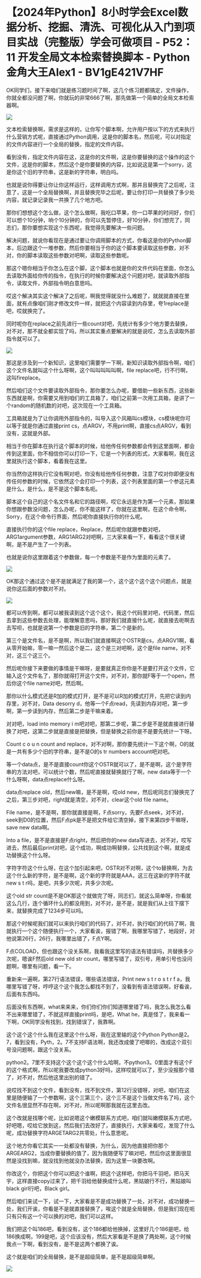 # 【2024年Python】8小时学会Excel数据分析、挖掘、清洗、可视化从入门到项目实战（完整版）学会可做项目 - P52：11 开发全局文本检索替换脚本 - Python金角大王Alex1 - BV1gE421V7HF

OK同学们，接下来咱们就是练习题时间了啊，这几个练习题都搞定，文件操作，你就全都没问题了啊，你就玩的非常666了啊，那先做第一个简单的全局文本检索器啊。



![](img/5ea7e8eeff58afa1fcdf3ccef5688cc6_1.png)

文本检索替换啊，需求是这样的，让你写个脚本啊，允许用户按以下的方式来执行什么营销方式呢，直接通过Python调用，这是你的脚本名，然后呢，可以对指定的文件内容进行一个全局的替换，指定的文件内容。

看到没有，指定文件内容在这，这是你的文件啊，这是你要替换的这个操作的这个文件，这是你的脚本，然后这个是你要替换的内容，比如说这是第一个sorry，这是你这个旧的字符串，这是新的字符串，明白吗。

也就是说你得要让你让你这样运行，这样调用方式啊，那并且替换完了之后呢，注意了，这是一个全局替换啊，并且替换完毕之后呢，要让你打印一共替换了多少处内容，就记录记录我一共换了几个地方吧。

那你们想想这个怎么做，这个怎么做啊，我吃口苹果，你一口苹果的时间好，你们可以想个10分钟，响个10分钟的，你可以先暂停住，好10分钟，你们想完了，同志们，那你要想实现这个东西呢，我觉得先要解决一些问题。

解决问题，就说你看现在是通过要让你调用脚本的方式，你看这是你的Python脚本，后边跟这个一堆参数，然后你要相当于你的这个脚本要读取这些参数，对不对，你的脚本读取这些参数对吧啊，读取这些参数呢。

那这个嗯你相当于你怎么在这个脚，这个脚本也就是你的文件代码在里面，你怎么去读取外面给你传的指令，在执行的时候你要解决这个问题对吧，就读取外部指令，读取文件，外部指令明白意思吗。

哎这个解决其实这个解决了之后呢，啊我觉得就没什么难题了，就就就直接在里面，就有点像咱们刚才修改文件一样，就把这个内容读到内存里，夸1replace是吧，哎就换完了。

同时呢你在replace之前先进行一些count对吧，先统计有多少个地方要去替换，对不对，那不就全都实现了吗，所以其实重点要解决的就是说哎，怎么去读取外部指令就可以了。



![](img/5ea7e8eeff58afa1fcdf3ccef5688cc6_3.png)

那这是涉及到一个新知识，这里咱们需要学一下啊，新知识读取外部指令啊，咱们这个文件名就叫这个什么呀啊，这个叫叫叫叫叫啊，file replace吧，行不行啊，这叫fireplace。

然后咱们这个文件要读取外部指令，那你要怎么办呢，要借助一些新东西，这些新东西就是啊，你需要又用到咱们的工具箱了，咱们之前第一次用工具箱，是讲了一个random的随机数的对吧，这次现在一个工具箱。

工具箱就是为了让你调用外部指令的，叫导入这个风箱叫cs模块，cs模块呢你可以等于就是你通过直接print cs，点ARGV，不用print啊，直接cs点ARGV，看到没有，这就是外部。

相当于你在脚本在执行这个脚本的时候，给他传任何参数都会传到这里面啊，都会传到这里面，你不相信你可以打印一下，它是一个列表的形式，大家看啊，我在这里就执行这个脚本，看着我在这里。

你当然你这样执行它没有啊对吧，你没有给他传任何参数，注意了哎对你即便没有传任何参数的时候，它依然这个会打印一个列表，这个列表里面的第一个参这元素是什么，是什么，是不是这个脚本名呃。

脚本这个自己的这个名文件名和它的路径啊，哎它永远是作为第一个元素，那如果你想跟参数没问题，怎么办呢，你不能这样了，你就在这里啊，在这个命令啊，Sorry，在这个命令行界面，然后呢你直接执行你的什么呢。

直接执行你的这个file replace，Replace，然后呢你就跟参数对吧，ARG1argument参数，ARG1ARG2对吧啊，三大家来看一下，看看这个很关键啊，是不是产生了一个列表。

也就是说你这里跟着这个参数做，每一个参数是不是作为里面的元素了。

![](img/5ea7e8eeff58afa1fcdf3ccef5688cc6_5.png)

OK那这个通过这个是不是就满足了我的第一个，这个这个这个这个问题点，就是说你这后面的参数对不对。

![](img/5ea7e8eeff58afa1fcdf3ccef5688cc6_7.png)

都可以传到啊，都可以被我读到这个这个这个，我这个代码里对吧，代码里，然后去拿到这些参数去处理，能理解意思吗，那好我们就直接什么呢，就直接去呃啊去去写呗，也就是说第一个参数是旧的字符串，第二个是新的。

第三个是文件名，是不是啊，所以我们就直接啊这个OSTR是cs，点ARGV1啊，看从零开始嘛，零一嘛一然后这个是二，这个是三对吧啊，这个是file name，对不对，这三个这三个。

然后呢你接下来要做的事情是干嘛呀，是要就真正你你是不是要打开这个文件，它输入这个文件名了，那你就得打开这个文件，对不对，那你就F等于一个open，然后你这个file name对吧，然后啊。

那你以什么模式还是R加的模式打开，是不是可以R加的模式打开，先把它读到内存里，对不对，Data desorry d，他等一个F点read，先读到内存对吧，第一步啊，第一步读到内存，然后第二步是干嘛来着。

对对吧，load into memory i m吧对吧，那第二步呢，第二步是不是就直接进行替换了对吧，这第二步就是直接是把替换，但是替换之前你是不是要先统计一下呀。

Count c o u n count and replace，对不对啊，那你要先统计一下这个啊，O的就是一共有多少个旧的字符串，是不是O的s tr numbers account吧对吧。

等一个data点，是不是直接count你这个OSTR就可以了，是不是啊，这个是字符串的方法对吧，可以统计个数，然后呢直接就替换就行了啊，new data等于一个什么呀啊，data点replace什么呀。

data点replace old，然后new嘛，是不是啊，哎old new，然后呢同志们替换完了之后，第三步对吧，right就是清空，对不对，clear这个old file name。

File name，是不是啊，那你就直接是啊，F点sorry，先要F点seek，对不对，seek到D0的位置，然后F点pk是不是把文件给它清空掉，接下来第四步干嘛呀，save new data啊。

Into a file，是不是直接是F点right，然后把你的new data写进去，对不对，哎写进去，然后最后print对吧，这个成功，啊成功啊替换，公共找到这个啊，就是成功替换这个什么呀。

字符字符这个什么呀，在这个加引起来吧，OSTR对不对啊，这个to替换啊，为去这个什么新的字符，是不是啊，这个新的字符就是AAA，这三在这新的字符不就new s t r吗，是吧，共多少次呢，共多少次呢。

这个old str count是不是OK那这个就做完了呀，同志们，就这么简单呀，你看就这么几行，连个循环什么的都没用到，对不对，是不是，就是我们从上往下摆下来，就替换完成了1234步可以吗。

那这个时候呢我们就可以来执行咱们的代码了，对不对，执行咱们的代码了啊，我就执行一个这个随便执行一个，大家看诶，报错了啊，我哪里写错了，地段好，对他说第26行，26行，我哪里出错了，F点Y啊。

F点COLOAD，但也跟这个没关系啊，我看我这里写的语法有错误吗，共替换多少次呢，嗯诶F然后old new old str count，哪里写错了，双引号，用单引号也没问题啊，哪里有问题，看一下。

重新来一遍啊，第27行语法错误，哪些语法错误，Print new s t r o s t r f a，我哪里写错了呀，哼哼这个这个我怎么都找不到了，没看到有语法错误啊，好看诶，后面有东西吗。

后面没有东西啊，what来来来，你们你们你们知道哪里错了吗，我怎么我怎么看不出来哪里错了，不就这样直接print吗，是吧，What he，真是怪了，我来看一下啊，OK同学没有找到，找到错误了，我靠啊。

这个这个这个什么我在这里这个什么呀，我在这里输的这个Python Python是2。7，看到没有，Pyth，2。7不支持F语法啊，我还改成傻了吧唧的，改成这个双引号没问题啊，跟这个没关系。

python2。7里不支持这个这个这个这个什么哈啊，不python3。0里面才有这个F的这个格式啊，所以呢我要改成python3好吗，这样哎就可以了，至少没报那个错了，对不对，然后他这里出别的错了。

说哎找不到这个文件，看到没有，找不到文件，第12行没错呀，对吧，咱们在这里是随便输了一个参数啊，这个三第三个，这个三不是这个当做文件名了吗，这个文件名很显然不存在啊，对不对，所以呢啊那我就在这里去改。

这个改就是找哪个呢，比如说嗯这个嫩模联系方式吧，咱们就叫嫩模联系方式吧，好吧嗯，哎给它放到这，然后我们去改好了，直接执行，大家来看哎，发现了什么呢，成功替换字符ARGETARG2共零处，什么意思呢。

这个地方你看它其实一一处都没有替换，为什么，因为他直接把你那个ARGEARG2，当成你要替换的值了，因为我随便写了嘛对吧，然后你这里面很显然是没找到嘛，就没找到他就没办法替换，因为这里一块要改啊。

你改这个，你把这个你可以把这个谁啊，把这个这样吧，你把马千羽吧，把马天宇，这样直接copy过来了，把千羽给他替换成什么呢，黑姑娘行不行，黑姑娘叫black girl行吧，Black girl。

然后咱们来试一下，试一下，大家看是不是成功替换了一处，对不对，成功替换一处，我们开诶，你看是不是就直接替换了，唉这个就是全局替换，但是我们现在呃只有只有这一个可以换的对吧，我们可以这样。

我们把这个叫186吧，看到没有，这个186都给他换掉，这里好几个186是吧，给186换成啊，199是吧，这个应该没有，然后大家看是不是换了两处啊，这个时候我点一下啊，看到没有，是不是这两个都换了诶。

这个就是咱们的全局替换，是不是超级简单，是不是超级简单啊。

![](img/5ea7e8eeff58afa1fcdf3ccef5688cc6_9.png)
